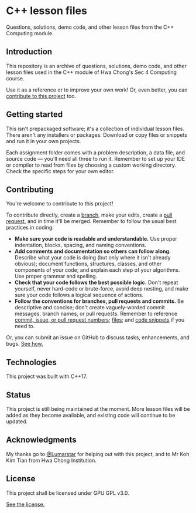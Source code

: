 # C++ lesson files
Questions, solutions, demo code, and other lesson files from the C++ Computing module.

## Introduction
This repository is an archive of questions, solutions, demo code, and other lesson files used in the C++ module of Hwa Chong's Sec 4 Computing course.

Use it as a reference or to improve your own work! Or, even better, you can [contribute to this project](#contributing) too.

## Getting started
This isn't prepackaged software; it's a collection of individual lesson files. There aren't any installers or packages. Download or copy files or snippets and run it in your own projects.

Each assignment folder comes with a problem description, a data file, and source code — you'll need all three to run it. Remember to set up your IDE or compiler to read from files by choosing a custom working directory. Check the specific steps for your own editor.

## Contributing
You're welcome to contribute to this project!

To contribute directly, create a [branch](https://docs.github.com/en/github/collaborating-with-issues-and-pull-requests/about-branches), make your edits, create a [pull request](https://docs.github.com/en/github/collaborating-with-issues-and-pull-requests/about-pull-requests), and in time it'll be merged. Remember to follow the usual best practices in coding:
* __Make sure your code is readable and understandable.__ Use proper indentation, blocks, spacing, and naming conventions.
* __Add comments and documentation so others can follow along.__ Describe what your code is doing (but only where it isn't already obvious); document functions, structures, classes, and other components of your code; and explain each step of your algorithms. Use proper grammar and spelling.
* __Check that your code follows the best possible logic.__ Don't repeat yourself, never hard-code or brute-force, avoid deep nesting, and make sure your code follows a logical sequence of actions.
* __Follow the conventions for branches, pull requests and commits.__ Be descriptive and concise; don't create vaguely-worded commit messages, branch names, or pull requests. Remember to reference [commit, issue, or pull request numbers](https://docs.github.com/en/github/writing-on-github/autolinked-references-and-urls); [files](https://docs.github.com/en/github/managing-files-in-a-repository/getting-permanent-links-to-files); and [code snippets](https://docs.github.com/en/github/managing-your-work-on-github/creating-a-permanent-link-to-a-code-snippet) if you need to.

Or, you can submit an issue on GitHub to discuss tasks, enhancements, and bugs. [See how.](https://guides.github.com/features/issues/)

## Technologies
This project was built with C++17.

## Status
This project is still being maintained at the moment. More lesson files will be added as they become available, and existing code will continue to be updated.

## Acknowledgments
My thanks go to [@Lumarstar](https://github.com/Lumarstar) for helping out with this project, and to Mr Koh Kim Tian from Hwa Chong Institution. 

## License
This project shall be licensed under GPU GPL v3.0.

[See the license.](./LICENSE.txt)
